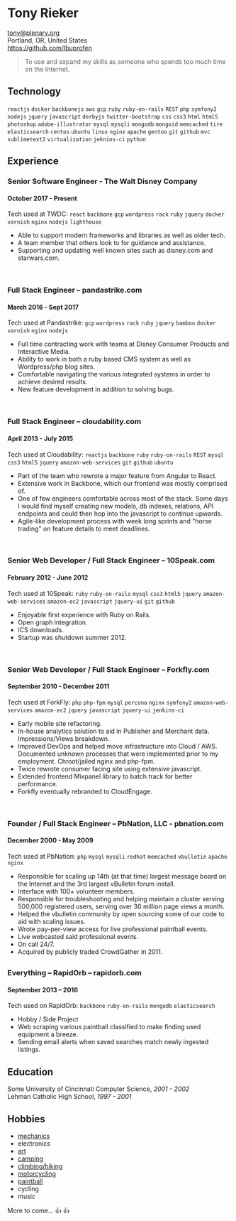 # Tony Rieker

tony@plenary.org<br>
Portland, OR, United States<br>
https://github.com/Ibuprofen


> To use and expand my skills as someone who spends too much time on the Internet.

## Technology
`reactjs` `docker` `backbonejs` `aws` `gcp` `ruby` `ruby-on-rails` `REST` `php` `symfony2` `nodejs` `jquery` `javascript` `derbyjs` `twitter-bootstrap` `css` `css3` `html` `html5` `photoshop` `adobe-illustrator` `mysql` `mysqli` `mongodb` `mongoid` `memcached` `tire` `elasticsearch` `centos` `ubuntu` `linux` `nginx` `apache` `gentoo` `git` `github` `mvc` `sublimetext2` `virtualization` `jeknins-ci` `python`

## Experience

### Senior Software Engineer - The Walt Disney Company
#### October 2017 - Present

Tech used at TWDC: `react` `backbone` `gcp` `wordpress` `rack` `ruby` `jquery` `docker` `varnish` `nginx` `nodejs` `lighthouse`

+ Able to support modern frameworks and libraries as well as older tech.
+ A team member that others look to for guidance and assistance.
+ Supporting and updating well known sites such as disney.com and starwars.com.

<br>

### Full Stack Engineer – pandastrike.com
#### March 2016 - Sept 2017

Tech used at Pandastrike: `gcp` `wordpress` `rack` `ruby` `jquery` `bamboo` `docker` `varnish` `nginx` `nodejs`

+ Full time contracting work with teams at Disney Consumer Products and Interactive Media.
+ Ability to work in both a ruby based CMS system as well as Wordpress/php blog sites.
+ Comfortable navigating the various integrated systems in order to achieve desired results.
+ New feature development in addition to solving bugs.

<br>


### Full Stack Engineer – cloudability.com
#### April 2013 - July 2015

Tech used at Cloudability: `reactjs` `backbone` `ruby` `ruby-on-rails` `REST` `mysql` `css3` `html5` `jquery` `amazon-web-services` `git` `github` `ubuntu`

+ Part of the team who rewrote a major feature from Angular to React.
+ Extensive work in Backbone, which our frontend was mostly comprised of.
+ One of few engineers comfortable across most of the stack. Some days I would find myself creating new models, db indexes, relations, API endpoints and could then hop into the javascript to continue upwards.
+ Agile-like development process with week long sprints and "horse trading" on feature details to meet deadlines.

<br>

### Senior Web Developer / Full Stack Engineer – 10Speak.com
#### February 2012 - June 2012

Tech used at 10Speak: `ruby` `ruby-on-rails` `mysql` `css3` `html5` `jquery` `amazon-web-services` `amazon-ec2` `javascript` `jquery-ui` `git` `github`

+ Enjoyable first experience with Ruby on Rails.
+ Open graph integration.
+ ICS downloads.
+ Startup was shutdown summer 2012.

<br>

### Senior Web Developer / Full Stack Engineer – Forkfly.com
#### September 2010 - December 2011

Tech used at ForkFly: `php` `php-fpm` `mysql` `percona` `nginx` `symfony2` `amazon-web-services` `amazon-ec2` `jquery` `javascript` `jquery-ui` `jenkins-ci`

+ Early mobile site refactoring.
+ In-house analytics solution to aid in Publisher and Merchant data. Impressions/Views breakdown.
+ Improved DevOps and helped move infrastructure into Cloud / AWS. Documented unknown processes that were implemented prior to my employment. Chroot/jailed nginx and php-fpm.
+ Twice rewrote consumer facing site using extensive javascript.
+ Extended frontend Mixpanel library to batch track for better performance.
+ Forkfly eventually rebranded to CloudEngage.

<br>

### Founder / Full Stack Engineer – PbNation, LLC - pbnation.com
#### December 2000 - May 2009

Tech used at PbNation: `php` `mysql` `mysqli` `redhat` `memcached` `vbulletin` `apache` `nginx`

+ Responsible for scaling up 14th (at that time) largest message board on the Internet and the 3rd largest vBulletin forum install.
+ Interface with 100+ volunteer members.
+ Responsible for troubleshooting and helping maintain a cluster serving 500,000 registered users, serving over 30 million page views a month.
+ Helped the vbulletin community by open sourcing some of our code to aid with scaling issues.
+ Wrote pay-per-view access for live professional paintball events.
+ Live webcasted said professional events.
+ On call 24/7.
+ Acquired by publicly traded CrowdGather in 2011.

## 

### Everything – RapidOrb – rapidorb.com
#### September 2013 – 2016

Tech used on RapidOrb: `backbone` `ruby-on-rails` `mongodb` `elasticsearch`

+ Hobby / Side Project
+ Web scraping various paintball classified to make finding used equipment a breeze.
+ Sending email alerts when saved searches match newly ingested listings.


## Education
Some University of Cincinnati Computer Science, *2001 - 2002*<br>
Lehman Catholic High School, *1997 - 2001*


## Hobbies
* [mechanics](https://www.youtube.com/watch?v=gvJm-KGBxm0)
* electronics
* [art](https://www.youtube.com/watch?v=DhQx0mToBSc)
* [camping](https://raw.githubusercontent.com/Ibuprofen/cv/master/photos/15003258_10211163124098940_2776291476519222444_o.jpg)
* [climbing/hiking](https://raw.githubusercontent.com/Ibuprofen/cv/master/photos/2015-06-12%2006.19.15-2.jpg)
* [motorcycling](https://raw.githubusercontent.com/Ibuprofen/cv/master/photos/P6260486.JPG)
* [paintball](https://www.pbnation.com/misc2.php?do=aboutus)
* cycling
* music


More to come... :+1: :+1:

